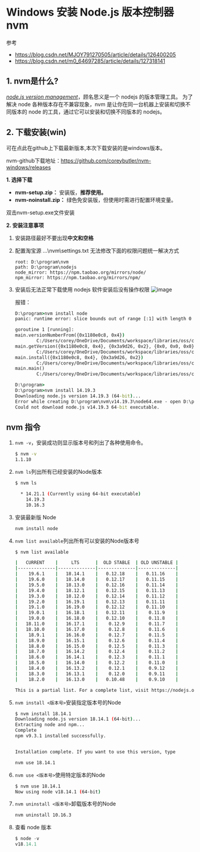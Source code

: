 # Windows 安装 Node.js 版本控制器 nvm

参考

- <https://blog.csdn.net/MJOY791270505/article/details/126400205>
- <https://blog.csdn.net/m0_64697285/article/details/127318141>

## 1. nvm是什么?

*<u>node.js version management</u>*，顾名思义是一个 nodejs 的版本管理工具。
为了解决 node 各种版本存在不兼容现象，nvm 是让你在同一台机器上安装和切换不同版本的 node 的工具，通过它可以安装和切换不同版本的 nodejs。

## 2. 下载安装(win)

可在点此在github上下载最新版本,本次下载安装的是windows版本。

nvm-github下载地址：<https://github.com/coreybutler/nvm-windows/releases>

**1. 选择下载**

- **nvm-setup.zip：** 安装版，**推荐使用。**
- **nvm-noinstall.zip：** 绿色免安装版，但使用时需进行配置环境变量。

双击nvm-setup.exe文件安装

**2. 安装注意事项**

1. 安装路径最好不要出现**中文和空格**
2. 配置淘宝源 ...\nvm\settings.txt 无法修改下面的权限问题统一解决方式

    ```text
    root: D:\program\nvm
    path: D:\program\nodejs
    node_mirror: https://npm.taobao.org/mirrors/node/
    npm_mirror: https://npm.taobao.org/mirrors/npm/
    ```

3. 安装后无法正常下载使用 nodejs 软件安装后没有操作权限
 ![image](https://img2023.cnblogs.com/blog/2402369/202303/2402369-20230309120152293-970465742.png)

    报错：

    ```cmd
    D:\program>nvm install node
    panic: runtime error: slice bounds out of range [:1] with length 0

    goroutine 1 [running]:
    main.versionNumberFrom({0x1180e0c8, 0x4})
            C:/Users/corey/OneDrive/Documents/workspace/libraries/oss/coreybutler/nvm-windows/src/nvm.go:496 +0x116
    main.getVersion({0x1180e0c8, 0x4}, {0x3a9d26, 0x2}, {0x0, 0x0, 0x0})
            C:/Users/corey/OneDrive/Documents/workspace/libraries/oss/coreybutler/nvm-windows/src/nvm.go:233 +0x367
    main.install({0x1180e0c8, 0x4}, {0x3a9d26, 0x2})
            C:/Users/corey/OneDrive/Documents/workspace/libraries/oss/coreybutler/nvm-windows/src/nvm.go:273 +0xbb
    main.main()
            C:/Users/corey/OneDrive/Documents/workspace/libraries/oss/coreybutler/nvm-windows/src/nvm.go:87 +0xaea

    D:\program>
    D:\program>nvm install 14.19.3
    Downloading node.js version 14.19.3 (64-bit)...
    Error while creating D:\program\nvm\v14.19.3\node64.exe - open D:\program\nvm\v14.19.3\node64.exe: The system cannot find the path specified.
    Could not download node.js v14.19.3 64-bit executable.
    ```

## nvm 指令

1. `nvm -v`，安装成功则显示版本号和列出了各种使用命令。

    ```sh
    $ nvm -v
    1.1.10
    ```

2. `nvm ls`列出所有已经安装的Node版本

    ```sh
    $ nvm ls

      * 14.21.1 (Currently using 64-bit executable)
        14.19.3
        10.16.3
    ```

3. 安装最新版 Node

    ```sh
    nvm install node
    ```

4. `nvm list available`列出所有可以安装的Node版本号

    ```sh
    $ nvm list available

    |   CURRENT    |     LTS      |  OLD STABLE  | OLD UNSTABLE |
    |--------------|--------------|--------------|--------------|
    |    19.6.1    |   18.14.1    |   0.12.18    |   0.11.16    |
    |    19.6.0    |   18.14.0    |   0.12.17    |   0.11.15    |
    |    19.5.0    |   18.13.0    |   0.12.16    |   0.11.14    |
    |    19.4.0    |   18.12.1    |   0.12.15    |   0.11.13    |
    |    19.3.0    |   18.12.0    |   0.12.14    |   0.11.12    |
    |    19.2.0    |   16.19.1    |   0.12.13    |   0.11.11    |
    |    19.1.0    |   16.19.0    |   0.12.12    |   0.11.10    |
    |    19.0.1    |   16.18.1    |   0.12.11    |    0.11.9    |
    |    19.0.0    |   16.18.0    |   0.12.10    |    0.11.8    |
    |   18.11.0    |   16.17.1    |    0.12.9    |    0.11.7    |
    |   18.10.0    |   16.17.0    |    0.12.8    |    0.11.6    |
    |    18.9.1    |   16.16.0    |    0.12.7    |    0.11.5    |
    |    18.9.0    |   16.15.1    |    0.12.6    |    0.11.4    |
    |    18.8.0    |   16.15.0    |    0.12.5    |    0.11.3    |
    |    18.7.0    |   16.14.2    |    0.12.4    |    0.11.2    |
    |    18.6.0    |   16.14.1    |    0.12.3    |    0.11.1    |
    |    18.5.0    |   16.14.0    |    0.12.2    |    0.11.0    |
    |    18.4.0    |   16.13.2    |    0.12.1    |    0.9.12    |
    |    18.3.0    |   16.13.1    |    0.12.0    |    0.9.11    |
    |    18.2.0    |   16.13.0    |   0.10.48    |    0.9.10    |

    This is a partial list. For a complete list, visit https://nodejs.org/en/download/releases
    ```

5. `nvm install <版本号>`安装指定版本号的Node

    ```sh
    $ nvm install 18.14.1
    Downloading node.js version 18.14.1 (64-bit)... 
    Extracting node and npm...
    Complete
    npm v9.3.1 installed successfully.


    Installation complete. If you want to use this version, type

    nvm use 18.14.1
    ```

6. `nvm use <版本号>`使用特定版本的Node

    ```sh
    $ nvm use 18.14.1
    Now using node v18.14.1 (64-bit)
    ```

7. `nvm uninstall <版本号>`卸载版本号的Node

    ```sh
    nvm uninstall 10.16.3
    ```

8. 查看 node 版本

    ```gradle
    $ node -v
    v18.14.1
    ```
